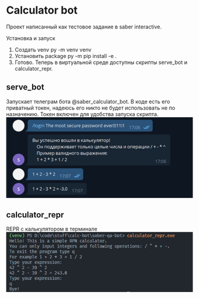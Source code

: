 # Calculator bot

Проект написанный как тестовое задание в saber interactive.

Установка и запуск
1. Создать venv
    py -m venv venv
2. Установить package
    py -m pip install -e .
3. Готово. Теперь в виртуальной среде доступны скрипты serve_bot и calculator_repr.

## serve_bot
Запускает телеграм бота @saber_calculator_bot.
В коде есть его приватный токен, надеюсь его никто не будет использовать не по назначению.
Токен включен для удобства запуска скрипта.
![Скриншот](/screenshots/telegram.png)
## calculator_repr
REPR с калькулятором в терминале
![Скриншот](/screenshots/repr.png)